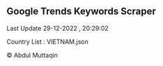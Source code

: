 

## Google Trends Keywords Scraper 
 
Last Update 29-12-2022 , 20:29:02

Country List :
VIETNAM.json



© Abdul Muttaqin 
